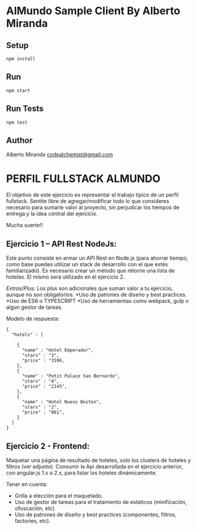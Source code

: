 # AlMundo Sample Client By Alberto Miranda

## Setup

`npm install`


## Run

`npm start`


## Run Tests

`npm test`


## Author

Alberto Miranda <codealchemist@gmail.com>


# PERFIL FULLSTACK ALMUNDO

El objetivo de este ejercicio es representar el trabajo típico de un perfil fullstack.
Sentite libre de agregar/modificar todo lo que consideres necesario para sumarle valor al proyecto, sin perjudicar los tiempos de entrega y la idea central del ejercicio.

Mucha suerte!!


## Ejercicio 1 – API Rest NodeJs:

Este punto consiste en armar un API Rest en Node.js (para ahorrar tiempo, como base puedes utilizar un stack de desarrollo con el que estés familiarizado). Es necesario crear un método que retorne una lista de hoteles. El mismo será utilizado en el ejercicio 2.

*Extras/Plus:*
Los plus son adicionales que suman valor a tu ejercicio, aunque no son obligatorios.
*Uso de patrones de diseño y best practices.
*Uso de ES6 o TYPESCRIPT
*Uso de herramientas como webpack, gulp o algun gestor de tareas.

Modelo de respuesta:
```
{ 
  "hotels" : [

    {
      "name" : "Hotel Emperador",
      "stars" : "3",
      "price" : "1596,
    },
    {
      "name" : "Petit Palace San Bernardo",
      "stars" : "4",
      "price" : "2145",
    },
    {
      "name" : "Hotel Nuevo Boston",
      "stars" : "2",
      "price" : "861",
    }
  ]
}
```

## Ejercicio 2 - Frontend:

Maquetar una página de resultado de hoteles, solo los clusters de hoteles y filtros (ver adjunto). 
Consumir la Api desarrollada en el ejercicio anterior, con angular.js 1.x o 2.x, para listar los hoteles dinámicamente. 

Tener en cuenta:
- Grilla a elección para el maquetado.
- Uso de gestor de tareas para el tratamiento de estáticos (minificación, ofuscación, etc)
- Uso de patrones de diseño y best practices (componentes, filtros, factories, etc).
